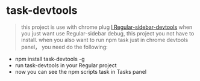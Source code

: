 # task-devtools

> this project is use with  chrome plug [l Regular-sidebar-devtools](https://chrome.google.com/webstore/detail/regularjs%E7%BB%84%E4%BB%B6%E8%B0%83%E8%AF%95%E5%B7%A5%E5%85%B7-sidebar/edokagnjighamigibdkaflgddjnakhkj?hl=zh-CN)
> when you just want use Regular-sidebar debug, this project you not have to install.
> when you also want to run npm task just in chrome  devtools panel， you need do the following:
- npm install task-devtools -g
- run task-devtools in your Regular project
- now you can see the npm scripts task in Tasks  panel

